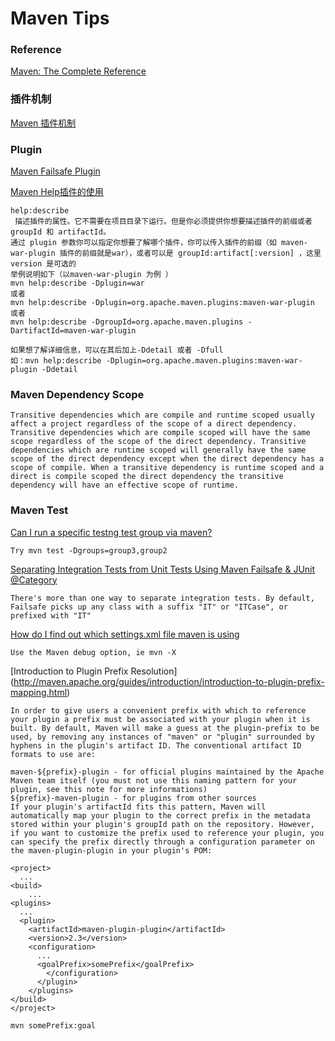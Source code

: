 # Maven Tips

### Reference

[Maven: The Complete Reference]("http://books.sonatype.com/mvnref-book/reference/") 

### 插件机制
[Maven 插件机制](http://www.tuicool.com/articles/ry2qAbb)


### Plugin
[Maven Failsafe Plugin](http://maven.apache.org/surefire/maven-failsafe-plugin/)

[Maven Help插件的使用]("http://blog.csdn.net/zgmzyr/article/details/8691053")

	help:describe
     描述插件的属性。它不需要在项目目录下运行。但是你必须提供你想要描述插件的前缀或者 groupId 和 artifactId。
	通过 plugin 参数你可以指定你想要了解哪个插件，你可以传入插件的前缀（如 maven-war-plugin 插件的前缀就是war），或者可以是 groupId:artifact[:version] ，这里 version 是可选的
 	举例说明如下（以maven-war-plugin 为例 ）
 	mvn help:describe -Dplugin=war
 	或者
 	mvn help:describe -Dplugin=org.apache.maven.plugins:maven-war-plugin
 	或者
 	mvn help:describe -DgroupId=org.apache.maven.plugins -DartifactId=maven-war-plugin
 
 	如果想了解详细信息，可以在其后加上-Ddetail 或者 -Dfull
 	如：mvn help:describe -Dplugin=org.apache.maven.plugins:maven-war-plugin -Ddetail

### Maven Dependency Scope

	Transitive dependencies which are compile and runtime scoped usually affect a project regardless of the scope of a direct dependency. Transitive dependencies which are compile scoped will have the same scope regardless of the scope of the direct dependency. Transitive dependencies which are runtime scoped will generally have the same scope of the direct dependency except when the direct dependency has a scope of compile. When a transitive dependency is runtime scoped and a direct is compile scoped the direct dependency the transitive dependency will have an effective scope of runtime.
	

### Maven Test
[Can I run a specific testng test group via maven?]("http://stackoverflow.com/questions/2922581/can-i-run-a-specific-testng-test-group-via-maven")	

	Try mvn test -Dgroups=group3,group2
	
[Separating Integration Tests from Unit Tests Using Maven Failsafe & JUnit @Category](http://calenlegaspi.blogspot.com/2015/01/separating-integration-tests-from-unit.html)

	There's more than one way to separate integration tests. By default, Failsafe picks up any class with a suffix "IT" or "ITCase", or prefixed with "IT"	
	
	
[How do I find out which settings.xml file maven is using](http://stackoverflow.com/questions/9988814/how-do-i-find-out-which-settings-xml-file-maven-is-using)
	
	Use the Maven debug option, ie mvn -X 	
	
[Introduction to Plugin Prefix Resolution]	(http://maven.apache.org/guides/introduction/introduction-to-plugin-prefix-mapping.html)

	In order to give users a convenient prefix with which to reference your plugin a prefix must be associated with your plugin when it is built. By default, Maven will make a guess at the plugin-prefix to be used, by removing any instances of "maven" or "plugin" surrounded by hyphens in the plugin's artifact ID. The conventional artifact ID formats to use are:

	maven-${prefix}-plugin - for official plugins maintained by the Apache Maven team itself (you must not use this naming pattern for your plugin, see this note for more informations)
	${prefix}-maven-plugin - for plugins from other sources
	If your plugin's artifactId fits this pattern, Maven will automatically map your plugin to the correct prefix in the metadata stored within your plugin's groupId path on the repository. However, if you want to customize the prefix used to reference your plugin, you can specify the prefix directly through a configuration parameter on the maven-plugin-plugin in your plugin's POM:
	
	<project>
	  ...
  	<build>
    	...
    <plugins>
      ...
      <plugin>
        <artifactId>maven-plugin-plugin</artifactId>
        <version>2.3</version>
        <configuration>
          ...
          <goalPrefix>somePrefix</goalPrefix>
    	    </configuration>
	      </plugin>
    	</plugins>
  	</build>
	</project>
	
	mvn somePrefix:goal



	
